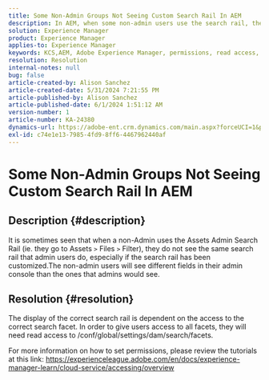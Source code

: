 ```yaml
---
title: Some Non-Admin Groups Not Seeing Custom Search Rail In AEM
description: In AEM, when some non-admin users use the search rail, the search rail might have different fields or not show customizations.
solution: Experience Manager
product: Experience Manager
applies-to: Experience Manager
keywords: KCS,AEM, Adobe Experience Manager, permissions, read access, user group, search facets, administrative tasks, Accessing AEM, metadata, search rail, non-admin users, assets admin search rail, search, filter
resolution: Resolution
internal-notes: null
bug: false
article-created-by: Alison Sanchez
article-created-date: 5/31/2024 7:21:55 PM
article-published-by: Alison Sanchez
article-published-date: 6/1/2024 1:51:12 AM
version-number: 1
article-number: KA-24380
dynamics-url: https://adobe-ent.crm.dynamics.com/main.aspx?forceUCI=1&pagetype=entityrecord&etn=knowledgearticle&id=e1a91905-831f-ef11-840a-000d3a32bd42
exl-id: c74e1e13-7985-4fd9-8ff6-4467962440af
---
```

# Some Non-Admin Groups Not Seeing Custom Search Rail In AEM

## Description {#description}


It is sometimes seen that when a non-Admin uses the Assets Admin Search Rail (ie. they go to Assets `>`  Files `>`  Filter), they do not see the same search rail that admin users do, especially if the search rail has been customized.The non-admin users will see different fields in their admin console than the ones that admins would see.


## Resolution {#resolution}


The display of the correct search rail is dependent on the access to the correct search facet. In order to give users access to all facets, they will need read access to /conf/global/settings/dam/search/facets.

For more information on how to set permissions, please review the tutorials at this link: https://experienceleague.adobe.com/en/docs/experience-manager-learn/cloud-service/accessing/overview
